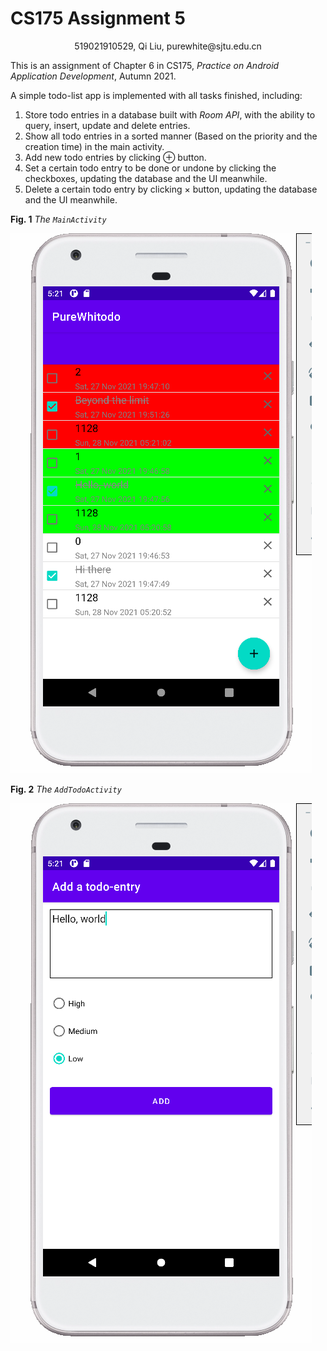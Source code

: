 # CS175 Assignment 5

<center>519021910529, Qi Liu, purewhite@sjtu.edu.cn</center>

This is an assignment of Chapter 6 in CS175, *Practice on Android Application Development*, Autumn 2021.

A simple todo-list app is implemented with all tasks finished, including:

1. Store todo entries in a database built with *Room API*, with the ability to query, insert, update and delete entries.
1. Show all todo entries in a sorted manner (Based on the priority and the creation time) in the main activity.
1. Add new todo entries by clicking $\oplus$ button.
1. Set a certain todo entry to be done or undone by clicking the checkboxes, updating the database and the UI meanwhile.
1. Delete a certain todo entry by clicking $\times$ button, updating the database and the UI meanwhile.

**Fig. 1** *The `MainActivity`*

![](figs/1.png)

**Fig. 2** *The `AddTodoActivity`*

![](figs/2.png)